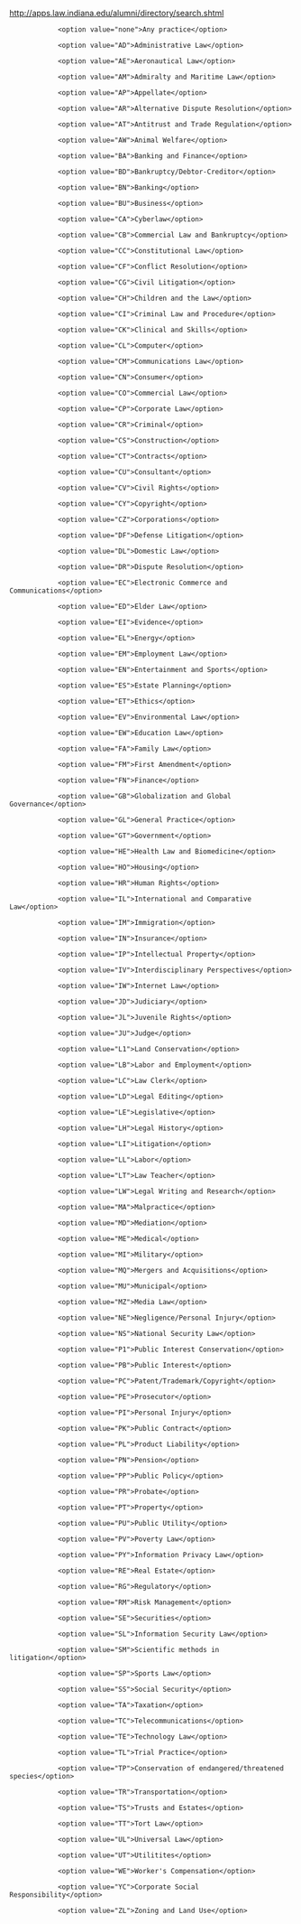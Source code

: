 
http://apps.law.indiana.edu/alumni/directory/search.shtml

				<option value="none">Any practice</option>

				<option value="AD">Administrative Law</option>

				<option value="AE">Aeronautical Law</option>

				<option value="AM">Admiralty and Maritime Law</option>

				<option value="AP">Appellate</option>

				<option value="AR">Alternative Dispute Resolution</option>

				<option value="AT">Antitrust and Trade Regulation</option>

				<option value="AW">Animal Welfare</option>

				<option value="BA">Banking and Finance</option>

				<option value="BD">Bankruptcy/Debtor-Creditor</option>

				<option value="BN">Banking</option>

				<option value="BU">Business</option>

				<option value="CA">Cyberlaw</option>

				<option value="CB">Commercial Law and Bankruptcy</option>

				<option value="CC">Constitutional Law</option>

				<option value="CF">Conflict Resolution</option>

				<option value="CG">Civil Litigation</option>

				<option value="CH">Children and the Law</option>

				<option value="CI">Criminal Law and Procedure</option>

				<option value="CK">Clinical and Skills</option>

				<option value="CL">Computer</option>

				<option value="CM">Communications Law</option>

				<option value="CN">Consumer</option>

				<option value="CO">Commercial Law</option>

				<option value="CP">Corporate Law</option>

				<option value="CR">Criminal</option>

				<option value="CS">Construction</option>

				<option value="CT">Contracts</option>

				<option value="CU">Consultant</option>

				<option value="CV">Civil Rights</option>

				<option value="CY">Copyright</option>

				<option value="CZ">Corporations</option>

				<option value="DF">Defense Litigation</option>

				<option value="DL">Domestic Law</option>

				<option value="DR">Dispute Resolution</option>

				<option value="EC">Electronic Commerce and Communications</option>

				<option value="ED">Elder Law</option>

				<option value="EI">Evidence</option>

				<option value="EL">Energy</option>

				<option value="EM">Employment Law</option>

				<option value="EN">Entertainment and Sports</option>

				<option value="ES">Estate Planning</option>

				<option value="ET">Ethics</option>

				<option value="EV">Environmental Law</option>

				<option value="EW">Education Law</option>

				<option value="FA">Family Law</option>

				<option value="FM">First Amendment</option>

				<option value="FN">Finance</option>

				<option value="GB">Globalization and Global Governance</option>

				<option value="GL">General Practice</option>

				<option value="GT">Government</option>

				<option value="HE">Health Law and Biomedicine</option>

				<option value="HO">Housing</option>

				<option value="HR">Human Rights</option>

				<option value="IL">International and Comparative Law</option>

				<option value="IM">Immigration</option>

				<option value="IN">Insurance</option>

				<option value="IP">Intellectual Property</option>

				<option value="IV">Interdisciplinary Perspectives</option>

				<option value="IW">Internet Law</option>

				<option value="JD">Judiciary</option>

				<option value="JL">Juvenile Rights</option>

				<option value="JU">Judge</option>

				<option value="L1">Land Conservation</option>

				<option value="LB">Labor and Employment</option>

				<option value="LC">Law Clerk</option>

				<option value="LD">Legal Editing</option>

				<option value="LE">Legislative</option>

				<option value="LH">Legal History</option>

				<option value="LI">Litigation</option>

				<option value="LL">Labor</option>

				<option value="LT">Law Teacher</option>

				<option value="LW">Legal Writing and Research</option>

				<option value="MA">Malpractice</option>

				<option value="MD">Mediation</option>

				<option value="ME">Medical</option>

				<option value="MI">Military</option>

				<option value="MQ">Mergers and Acquisitions</option>

				<option value="MU">Municipal</option>

				<option value="MZ">Media Law</option>

				<option value="NE">Negligence/Personal Injury</option>

				<option value="NS">National Security Law</option>

				<option value="P1">Public Interest Conservation</option>

				<option value="PB">Public Interest</option>

				<option value="PC">Patent/Trademark/Copyright</option>

				<option value="PE">Prosecutor</option>

				<option value="PI">Personal Injury</option>

				<option value="PK">Public Contract</option>

				<option value="PL">Product Liability</option>

				<option value="PN">Pension</option>

				<option value="PP">Public Policy</option>

				<option value="PR">Probate</option>

				<option value="PT">Property</option>

				<option value="PU">Public Utility</option>

				<option value="PV">Poverty Law</option>

				<option value="PY">Information Privacy Law</option>

				<option value="RE">Real Estate</option>

				<option value="RG">Regulatory</option>

				<option value="RM">Risk Management</option>

				<option value="SE">Securities</option>

				<option value="SL">Information Security Law</option>

				<option value="SM">Scientific methods in litigation</option>

				<option value="SP">Sports Law</option>

				<option value="SS">Social Security</option>

				<option value="TA">Taxation</option>

				<option value="TC">Telecommunications</option>

				<option value="TE">Technology Law</option>

				<option value="TL">Trial Practice</option>

				<option value="TP">Conservation of endangered/threatened species</option>

				<option value="TR">Transportation</option>

				<option value="TS">Trusts and Estates</option>

				<option value="TT">Tort Law</option>

				<option value="UL">Universal Law</option>

				<option value="UT">Utilitites</option>

				<option value="WE">Worker's Compensation</option>

				<option value="YC">Corporate Social Responsibility</option>

				<option value="ZL">Zoning and Land Use</option>
